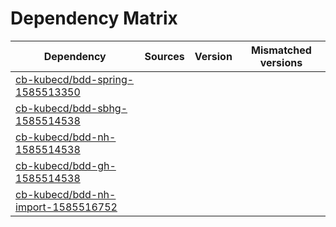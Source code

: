 # Dependency Matrix

Dependency | Sources | Version | Mismatched versions
---------- | ------- | ------- | -------------------
[cb-kubecd/bdd-spring-1585513350](https://github.com/cb-kubecd/bdd-spring-1585513350.git) |  | []() | 
[cb-kubecd/bdd-sbhg-1585514538](https://github.com/cb-kubecd/bdd-sbhg-1585514538.git) |  | []() | 
[cb-kubecd/bdd-nh-1585514538](https://github.com/cb-kubecd/bdd-nh-1585514538.git) |  | []() | 
[cb-kubecd/bdd-gh-1585514538](https://github.com/cb-kubecd/bdd-gh-1585514538.git) |  | []() | 
[cb-kubecd/bdd-nh-import-1585516752](https://github.com/cb-kubecd/bdd-nh-import-1585516752.git) |  | []() | 
